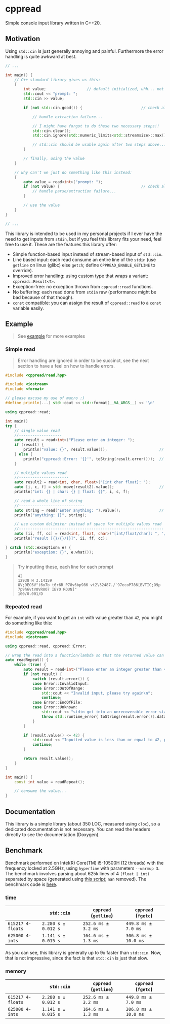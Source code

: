# cppread

Simple console input library written in C++20.

## Motivation

Using `std::cin` is just generally annoying and painful. Furthermore the error handling is quite awkward at best.

```cpp
// ...

int main() {
    // C++ standard library gives us this:
    {
        int value;                  // default initialized, uhh... not good
        std::cout << "prompt: ";
        std::cin >> value;

        if (not std::cin.good()) {                          // check all potential errors

            // handle extraction failure...

            // I might have forgot to do these two necessary steps!!
            std::cin.clear();
            std::cin.ignore(std::numeric_limits<std::streamsize>::max(), '\n');

            // std::cin should be usable again after two steps above...
        }

        // finally, using the value
    }

    // why can't we just do something like this instead:
    {
        auto value = read<int>("prompt: ");
        if (not value) {                                    // check all potential errors
            // handle parse/extraction failure...
        }

        // use the value
    }
}

// ...
```

This library is intended to be used in my personal projects if I ever have the need to get inputs from `stdin`, but if you feel this library fits your need, feel free to use it. These are the features this library offer:

- Simple function-based input instead of stream-based input of `std::cin`.
- Line based input: each read consume an entire line of the `stdin` (use `getline` on linux (glibc) else `getch`; define `CPPREAD_ENABLE_GETLINE` to override).
- Improved error handling: using custom type that wraps a variant: `cppread::Result<T>`.
- Exception-free: no exception thrown from `cppread::read` functions.
- No buffering: each read done from `stdin` raw (performance might be bad because of that though).
- `const` compatible: you can assign the result of `cppread::read` to a `const` variable easily.

## Example

> See [example](./example/source/main.cpp) for more examples

### Simple read

> Error handling are ignored in order to be succinct, see the next section to have a feel on how to handle errors.

```cpp
#include <cppread/read.hpp>

#include <iostream>
#include <format>

// please excuse my use of macro :)
#define println(...) std::cout << std::format(__VA_ARGS__) << '\n'

using cppread::read;

int main()
try {
    // single value read
    //-------------------
    auto result = read<int>("Please enter an integer: ");
    if (result) {
        println("value: {}", result.value());                       // retrieve contained value
    } else {
        println("cppread::Error: '{}'", toString(result.error()));  // get human readable error description (ADL in effect here)
    }

    // multiple values read
    //----------------------
    auto result2 = read<int, char, float>("[int char float]: ");
    auto [i, c, f] = std::move(result2).value();                    // returned value is tuple, you can use structured binding
    println("int: {} | char: {} | float: {}", i, c, f);

    // read a whole line of string
    //-----------------------------
    auto string = read("Enter anything: ").value();                 // `value()` will throw if error was returned instead
    println("anything: {}", string);

    // use custom delimiter instead of space for multiple values read
    //----------------------------------------------------------------
    auto [ii, ff, cc] = read<int, float, char>("[int/float/char]: ", '/').value();
    println("result [{}/{}/{}]", ii, ff, cc);

} catch (std::exception& e) {
    println("exception: {}", e.what());
}
```

> Try inputting these, each line for each prompt
>
> ```
> 42
> 12938 H 3.14159
> OV;9EC6V")6o7b t6r6R P78v6bp986 vt2\32487./`97ecoP786[BVTIC;O9p 7p9h6vtV8VR8O7 IBYO ROUN]"
> 100/0.001/D
> ```

### Repeated read

For example, if you want to get an `int` with value greater than `42`, you might do something like this:

```cpp
#include <cppread/read.hpp>
#include <iostream>

using cppread::read, cppread::Error;

// wrap the read into a function/lambda so that the returned value can be const
auto readRepeat() {
    while (true) {
        auto result = read<int>("Please enter an integer greater than 42: ");
        if (not result) {
            switch (result.error()) {
            case Error::InvalidInput:
            case Error::OutOfRange:
                std::cout << "Invalid input, please try again\n";
                continue;
            case Error::EndOfFile:
            case Error::Unknown:
                std::cout << "stdin got into an unrecoverable error state!\n";
                throw std::runtime_error{ toString(result.error()).data() };
            }
        }

        if (result.value() <= 42) {
            std::cout << "Inputted value is less than or equal to 42, please try again";
            continue;
        }

        return result.value();
    }
}

int main() {
    const int value = readRepeat();

    // consume the value...
}
```

## Documentation

This library is a simple library (about 350 LOC, measured using `cloc`), so a dedicated documentation is not necessary. You can read the headers directly to see the documentation (Doxygen).

## Benchmark

Benchmark performed on Intel(R) Core(TM) i5-10500H (12 threads) with the frequency locked at 2.5GHz, using `hyperfine` with parameters `--warmup 3`. The benchmark involves parsing about 625k lines of 4 `(float | int)` separated by space (generated using [this script](example/random_gen.sh); `nan` removed). The benchmark code is [here](example/source/bench.cpp).

### time

|                   | `std::cin`           | `cppread` (`getline`) | `cppread` (`fgetc`)   |
| ----------------- | -------------------- | --------------------- | --------------------- |
| `615217 4-floats` | `2.280 s ±  0.012 s` | `252.6 ms ±   3.2 ms` | `449.8 ms ±   7.0 ms` |
| `625000 4-ints`   | `1.141 s ±  0.015 s` | `164.6 ms ±   1.3 ms` | `306.8 ms ±  10.0 ms` |

As you can see, this library is generally up to 9x faster than `std::cin`. Now, that is not impressive, since the fact is that `std::cin` is just that slow.

### memory

|                   | `std::cin`           | `cppread` (`getline`) | `cppread` (`fgetc`)   |
| ----------------- | -------------------- | --------------------- | --------------------- |
| `615217 4-floats` | `2.280 s ±  0.012 s` | `252.6 ms ±   3.2 ms` | `449.8 ms ±   7.0 ms` |
| `625000 4-ints`   | `1.141 s ±  0.015 s` | `164.6 ms ±   1.3 ms` | `306.8 ms ±  10.0 ms` |
